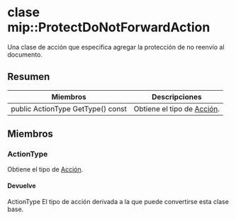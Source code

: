 # <a name="class-mipprotectdonotforwardaction"></a>clase mip::ProtectDoNotForwardAction 
Una clase de acción que especifica agregar la protección de no reenvío al documento.
  
## <a name="summary"></a>Resumen
 Miembros                        | Descripciones                                
--------------------------------|---------------------------------------------
public ActionType GetType() const  |  Obtiene el tipo de [Acción](#classmip_1_1_action).
  
## <a name="members"></a>Miembros
  
### <a name="actiontype"></a>ActionType
Obtiene el tipo de [Acción](#classmip_1_1_action).
  
#### <a name="returns"></a>Devuelve
ActionType El tipo de acción derivada a la que puede convertirse esta clase base.